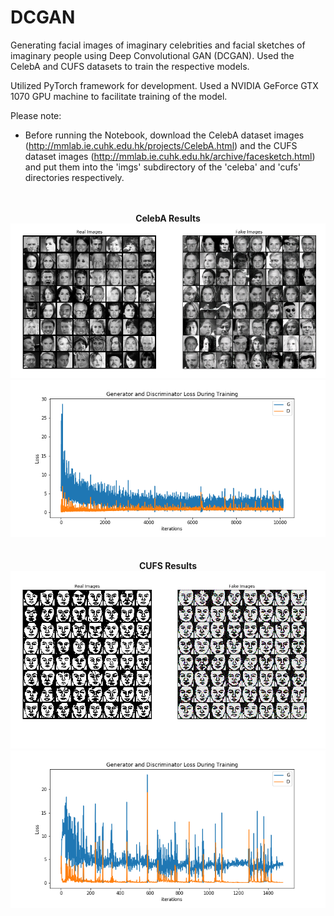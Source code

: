# DCGAN

Generating facial images of imaginary celebrities and facial sketches of imaginary people using Deep Convolutional GAN (DCGAN). Used the CelebA and CUFS datasets to train the respective models. 

Utilized PyTorch framework for development. Used a NVIDIA GeForce GTX 1070 GPU machine to facilitate training of the model. 


Please note:
 * Before running the Notebook, download the CelebA dataset images (http://mmlab.ie.cuhk.edu.hk/projects/CelebA.html) and the CUFS dataset images (http://mmlab.ie.cuhk.edu.hk/archive/facesketch.html) and put them into the 'imgs' subdirectory of the 'celeba' and 'cufs' directories respectively. 

<p align="center">
  <br><br>
  <b>CelebA Results</b>
  <img src="https://github.com/ApurbaSengupta/DCGAN/blob/master/results/fake_celeba.png">
  <img src="https://github.com/ApurbaSengupta/DCGAN/blob/master/results/plot_celeba.png">
  <br><br><br>
  <b>CUFS Results</b>
  <img src="https://github.com/ApurbaSengupta/DCGAN/blob/master/results/fake_cufs.png">
  <img src="https://github.com/ApurbaSengupta/DCGAN/blob/master/results/plot_cufs.png">
</p>
